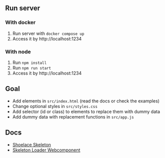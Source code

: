 ## Run server
### With docker
1. Run server with `docker compose up`  
2. Access it by http://localhost:1234 

### With node
1. Run `npm install`
2. Run `npm run start`
3. Access it by http://localhost:1234


## Goal
- Add elements in `src/index.html` (read the docs or check the examples)
- Change optional styles in `src/styles.css`
- Add selector (id or class) to elements to replace them with dummy data
- Add dummy data with replacement functions in `src/app.js`

## Docs
- [Shoelace Skeleton](https://shoelace.style/components/skeleton)
- [Skeleton Loader Webcomponent](https://www.npmjs.com/package/skeleton-webcomponent-loader)